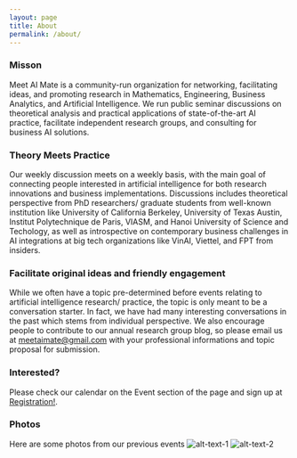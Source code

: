 ```yaml
---
layout: page
title: About
permalink: /about/
---
```

### Misson

Meet AI Mate is a community-run organization for networking, facilitating ideas, and promoting research in Mathematics, Engineering, Business Analytics, and Artificial Intelligence. We run public seminar discussions on theoretical analysis and practical applications of state-of-the-art AI practice, facilitate independent research groups, and consulting for business AI solutions. 

### Theory Meets Practice

Our weekly discussion meets on a weekly basis, with the main goal of connecting people interested in artificial intelligence for both research innovations and business implementations. Discussions includes theoretical perspective from PhD researchers/ graduate students from well-known institution like University of California Berkeley, University of Texas Austin, Institut Polytechnique de Paris, VIASM, and Hanoi University of Science and Techology, as well as introspective on contemporary business challenges in AI integrations at big tech organizations like VinAI, Viettel, and FPT from insiders. 

### Facilitate original ideas and friendly engagement

While we often have a topic pre-determined before events relating to artificial intelligence research/ practice, the topic is only meant to be a conversation starter. In fact, we have had many interesting conversations in the past which stems from individual perspective. We also encourage people to contribute to our annual research group blog, so please email us at meetaimate@gmail.com with your professional informations and topic proposal for submission.

### Interested?
Please check our calendar on the Event section of the page and sign up at [Registration!](https://forms.gle/gyWxgmjeABerxWhq8).

### Photos
Here are some photos from our previous events
![alt-text-1](image1.png "https://github.com/meetaimate/meetaimate.github.io/blob/master/images/138472045_116252607021294_4212557235149691925_o.jpg?raw=true") ![alt-text-2](image2.png "[title-2](https://github.com/meetaimate/meetaimate.github.io/blob/master/images/131270150_106932661286622_849818025911643940_o.jpg?raw=true)")